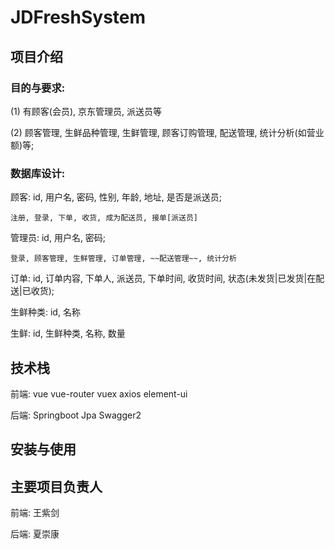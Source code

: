 # JDFreshSystem

## 项目介绍

### 目的与要求:

(1) 有顾客(会员), 京东管理员, 派送员等

(2) 顾客管理, 生鲜品种管理, 生鲜管理, 顾客订购管理, 配送管理, 统计分析(如营业额)等;


###  数据库设计:
顾客: id, 用户名, 密码, 性别, 年龄, 地址, 是否是派送员;
    
    注册, 登录, 下单, 收货, 成为配送员, 接单[派送员]

管理员: id, 用户名, 密码;
    
    登录, 顾客管理, 生鲜管理, 订单管理, ~~配送管理~~, 统计分析

订单: id, 订单内容, 下单人, 派送员, 下单时间, 收货时间, 状态(未发货|已发货|在配送|已收货);

生鲜种类: id, 名称

生鲜: id, 生鲜种类, 名称, 数量

## 技术栈
前端: vue vue-router vuex axios element-ui

后端: Springboot Jpa Swagger2

## 安装与使用

## 主要项目负责人
前端: 王紫剑

后端: 夏崇康
